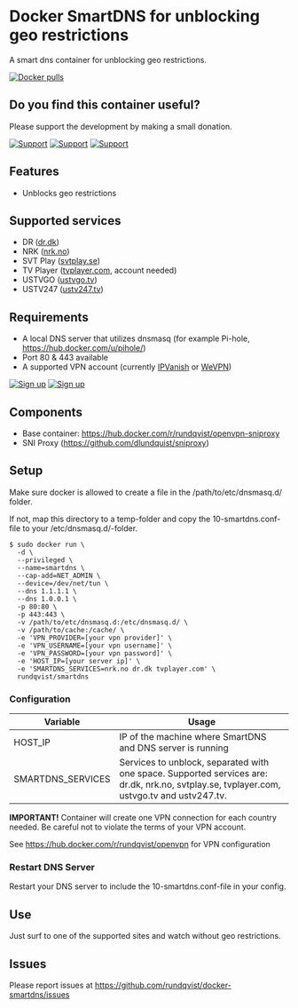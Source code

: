 # Docker SmartDNS for unblocking geo restrictions
A smart dns container for unblocking geo restrictions.

[![Docker pulls](https://img.shields.io/docker/pulls/rundqvist/smartdns.svg)](https://hub.docker.com/r/rundqvist/smartdns)

## Do you find this container useful? 
Please support the development by making a small donation.

[![Support](https://img.shields.io/badge/support-Flattr-brightgreen)](https://flattr.com/@rundqvist)
[![Support](https://img.shields.io/badge/support-Buy%20me%20a%20coffee-orange)](https://www.buymeacoffee.com/rundqvist)
[![Support](https://img.shields.io/badge/support-PayPal-blue)](https://www.paypal.com/cgi-bin/webscr?cmd=_s-xclick&hosted_button_id=SZ7J9JL9P5DGE&source=url)

## Features
* Unblocks geo restrictions

## Supported services
* DR ([dr.dk](https://www.dr.dk/drtv/))
* NRK ([nrk.no](https://tv.nrk.no))
* SVT Play ([svtplay.se](https://svtplay.se))
* TV Player ([tvplayer.com](https://tvplayer.com/), account needed)
* USTVGO ([ustvgo.tv](https://ustvgo.tv))
* USTV247 ([ustv247.tv](https://ustv247.tv))

## Requirements
* A local DNS server that utilizes dnsmasq (for example Pi-hole, https://hub.docker.com/u/pihole/)
* Port 80 & 443 available
* A supported VPN account (currently [IPVanish](https://www.ipvanish.com/?a_bid=48f95966&a_aid=5f3eb2f0be07f) or [WeVPN](https://www.wevpn.com/aff/rundqvist))

[![Sign up](https://img.shields.io/badge/sign_up-IPVanish_VPN-6fbc44)](https://www.ipvanish.com/?a_bid=48f95966&a_aid=5f3eb2f0be07f)
[![Sign up](https://img.shields.io/badge/sign_up-WeVPN-e33866)](https://www.wevpn.com/aff/rundqvist)

## Components
* Base container: https://hub.docker.com/r/rundqvist/openvpn-sniproxy
* SNI Proxy (https://github.com/dlundquist/sniproxy)

## Setup

Make sure docker is allowed to create a file in the /path/to/etc/dnsmasq.d/ folder.

If not, map this directory to a temp-folder and copy the 10-smartdns.conf-file to your /etc/dnsmasq.d/-folder.

```
$ sudo docker run \
  -d \
  --privileged \
  --name=smartdns \
  --cap-add=NET_ADMIN \
  --device=/dev/net/tun \
  --dns 1.1.1.1 \
  --dns 1.0.0.1 \
  -p 80:80 \
  -p 443:443 \
  -v /path/to/etc/dnsmasq.d:/etc/dnsmasq.d/ \
  -v /path/to/cache:/cache/ \
  -e 'VPN_PROVIDER=[your vpn provider]' \
  -e 'VPN_USERNAME=[your vpn username]' \
  -e 'VPN_PASSWORD=[your vpn password]' \
  -e 'HOST_IP=[your server ip]' \
  -e 'SMARTDNS_SERVICES=nrk.no dr.dk tvplayer.com' \
  rundqvist/smartdns
```

### Configuration
| Variable | Usage |
|----------|-------|
| HOST_IP | IP of the machine where SmartDNS and DNS server is running |
| SMARTDNS_SERVICES | Services to unblock, separated with one space. Supported services are: dr.dk, nrk.no, svtplay.se, tvplayer.com, ustvgo.tv and ustv247.tv. |

**IMPORTANT!** Container will create one VPN connection for each country needed. Be careful not to violate the terms of your VPN account.

See https://hub.docker.com/r/rundqvist/openvpn for VPN configuration

### Restart DNS Server
Restart your DNS server to include the 10-smartdns.conf-file in your config.

## Use
Just surf to one of the supported sites and watch without geo restrictions.

## Issues
Please report issues at https://github.com/rundqvist/docker-smartdns/issues
